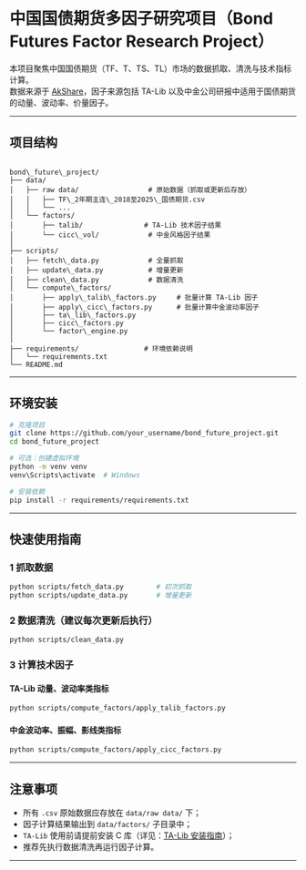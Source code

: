 
# 中国国债期货多因子研究项目（Bond Futures Factor Research Project）

本项目聚焦中国国债期货（TF、T、TS、TL）市场的数据抓取、清洗与技术指标计算。  
数据来源于 [AkShare](https://github.com/jindaxiang/akshare)，因子来源包括 TA-Lib 以及中金公司研报中适用于国债期货的动量、波动率、价量因子。

---

## 项目结构

```

bond\_future\_project/
├── data/
│   ├── raw data/                 # 原始数据（抓取或更新后存放）
│   │   ├── TF\_2年期主连\_2018至2025\_国债期货.csv
│   │   └── ...
│   └── factors/
│       ├── talib/               # TA-Lib 技术因子结果
│       └── cicc\_vol/            # 中金风格因子结果
│
├── scripts/
│   ├── fetch\_data.py            # 全量抓取
│   ├── update\_data.py           # 增量更新
│   ├── clean\_data.py            # 数据清洗
│   └── compute\_factors/
│       ├── apply\_talib\_factors.py     # 批量计算 TA-Lib 因子
│       ├── apply\_cicc\_factors.py      # 批量计算中金波动率因子
│       ├── ta\_lib\_factors.py
│       ├── cicc\_factors.py
│       └── factor\_engine.py
│
├── requirements/                # 环境依赖说明
│   └── requirements.txt
└── README.md

````

---

## 环境安装

```bash
# 克隆项目
git clone https://github.com/your_username/bond_future_project.git
cd bond_future_project

# 可选：创建虚拟环境
python -m venv venv
venv\Scripts\activate  # Windows

# 安装依赖
pip install -r requirements/requirements.txt
````
---

## 快速使用指南

### 1️ 抓取数据

```bash
python scripts/fetch_data.py        # 初次抓取
python scripts/update_data.py       # 增量更新
```

### 2️ 数据清洗（建议每次更新后执行）

```bash
python scripts/clean_data.py
```

### 3️ 计算技术因子

#### TA-Lib 动量、波动率类指标

```bash
python scripts/compute_factors/apply_talib_factors.py
```

#### 中金波动率、振幅、影线类指标

```bash
python scripts/compute_factors/apply_cicc_factors.py
```

---

## 注意事项

* 所有 `.csv` 原始数据应存放在 `data/raw data/` 下；
* 因子计算结果输出到 `data/factors/` 子目录中；
* `TA-Lib` 使用前请提前安装 C 库（详见：[TA-Lib 安装指南](https://mrjbq7.github.io/ta-lib/install.html)）；
* 推荐先执行数据清洗再运行因子计算。

---

